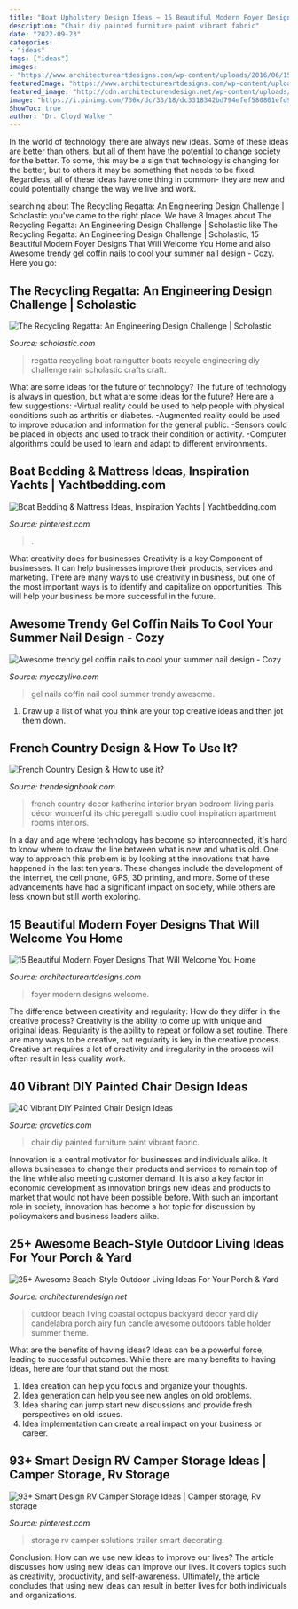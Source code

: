 ```yaml
---
title: "Boat Upholstery Design Ideas ~ 15 Beautiful Modern Foyer Designs That Will Welcome You Home"
description: "Chair diy painted furniture paint vibrant fabric"
date: "2022-09-23"
categories:
- "ideas"
tags: ["ideas"]
images:
- "https://www.architectureartdesigns.com/wp-content/uploads/2016/06/15-Beautiful-Modern-Foyer-Designs-That-Will-Welcome-You-Home-5-630x945.jpg"
featuredImage: "https://www.architectureartdesigns.com/wp-content/uploads/2016/06/15-Beautiful-Modern-Foyer-Designs-That-Will-Welcome-You-Home-5-630x945.jpg"
featured_image: "http://cdn.architecturendesign.net/wp-content/uploads/2015/07/AD-Beach-Style-Outdoor-Living-Ideas-07.jpg"
image: "https://i.pinimg.com/736x/dc/33/18/dc3318342bd794efef580801efd9f8e8.jpg"
ShowToc: true
author: "Dr. Cloyd Walker"
---
```



In the world of technology, there are always new ideas. Some of these ideas are better than others, but all of them have the potential to change society for the better. To some, this may be a sign that technology is changing for the better, but to others it may be something that needs to be fixed. Regardless, all of these ideas have one thing in common- they are new and could potentially change the way we live and work.

	

		
searching about The Recycling Regatta: An Engineering Design Challenge | Scholastic you've came to the right place. We have 8 Images about The Recycling Regatta: An Engineering Design Challenge | Scholastic like The Recycling Regatta: An Engineering Design Challenge | Scholastic, 15 Beautiful Modern Foyer Designs That Will Welcome You Home and also Awesome trendy gel coffin nails to cool your summer nail design - Cozy. Here you go:
		
    
## The Recycling Regatta: An Engineering Design Challenge | Scholastic

<img loading=lazy src="https://www.scholastic.com/content/dam/teachers/blogs/meghan-everette/migrated-files/regattaboats.jpg" onerror="this.onerror=null;this.src='https://tse4.mm.bing.net/th?id=OIP.2q8rp-AJjaf9q_28A-UC5gHaLH&amp;pid=15.1';" alt="The Recycling Regatta: An Engineering Design Challenge | Scholastic">

_Source: scholastic.com_

>regatta recycling boat raingutter boats recycle engineering diy challenge rain scholastic crafts craft. 

	

What are some ideas for the future of technology?
The future of technology is always in question, but what are some ideas for the future? Here are a few suggestions: 
-Virtual reality could be used to help people with physical conditions such as arthritis or diabetes. 
-Augmented reality could be used to improve education and information for the general public. 
-Sensors could be placed in objects and used to track their condition or activity. 
-Computer algorithms could be used to learn and adapt to different environments.

    
## Boat Bedding &amp; Mattress Ideas, Inspiration Yachts | Yachtbedding.com

<img loading=lazy src="https://i.pinimg.com/736x/e5/22/aa/e522aab93ce4855acb1027943fc714ef.jpg" onerror="this.onerror=null;this.src='https://tse1.mm.bing.net/th?id=OIP._uikmI9UNNnSognF4GLVAwHaFj&amp;pid=15.1';" alt="Boat Bedding &amp; Mattress Ideas, Inspiration Yachts | Yachtbedding.com">

_Source: pinterest.com_

>. 

	

What creativity does for businesses
Creativity is a key Component of businesses. It can help businesses improve their products, services and marketing. There are many ways to use creativity in business, but one of the most important ways is to identify and capitalize on opportunities. This will help your business be more successful in the future.

    
## Awesome Trendy Gel Coffin Nails To Cool Your Summer Nail Design - Cozy

<img loading=lazy src="https://mycozylive.com/wp-content/uploads/2020/08/gel-coffin-13.jpg" onerror="this.onerror=null;this.src='https://tse3.mm.bing.net/th?id=OIP.rloPRXHx1x2HieQ7sZ3hdQHaJO&amp;pid=15.1';" alt="Awesome trendy gel coffin nails to cool your summer nail design - Cozy">

_Source: mycozylive.com_

>gel nails coffin nail cool summer trendy awesome. 

	

1. Draw up a list of what you think are your top creative ideas and then jot them down.

    
## French Country Design &amp; How To Use It?

<img loading=lazy src="http://trendesignbook.com/blog/wp-content/uploads/2018/08/French-Country-Design-6-700x1050.jpg" onerror="this.onerror=null;this.src='https://tse4.mm.bing.net/th?id=OIP.ot7sNjkcUy0DV1rcOOmqZgHaLH&amp;pid=15.1';" alt="French Country Design &amp; How to use it?">

_Source: trendesignbook.com_

>french country decor katherine interior bryan bedroom living paris décor wonderful its chic peregalli studio cool inspiration apartment rooms interiors. 

	

In a day and age where technology has become so interconnected, it's hard to know where to draw the line between what is new and what is old. One way to approach this problem is by looking at the innovations that have happened in the last ten years. These changes include the development of the internet, the cell phone, GPS, 3D printing, and more. Some of these advancements have had a significant impact on society, while others are less known but still worth exploring.

    
## 15 Beautiful Modern Foyer Designs That Will Welcome You Home

<img loading=lazy src="https://www.architectureartdesigns.com/wp-content/uploads/2016/06/15-Beautiful-Modern-Foyer-Designs-That-Will-Welcome-You-Home-5-630x945.jpg" onerror="this.onerror=null;this.src='https://tse2.mm.bing.net/th?id=OIP.RkUTumkxqSFFOQNnjjlxTAHaLH&amp;pid=15.1';" alt="15 Beautiful Modern Foyer Designs That Will Welcome You Home">

_Source: architectureartdesigns.com_

>foyer modern designs welcome. 

	

The difference between creativity and regularity: How do they differ in the creative process?
Creativity is the ability to come up with unique and original ideas. Regularity is the ability to repeat or follow a set routine. There are many ways to be creative, but regularity is key in the creative process. Creative art requires a lot of creativity and irregularity in the process will often result in less quality work.

    
## 40 Vibrant DIY Painted Chair Design Ideas

<img loading=lazy src="https://www.gravetics.com/wp-content/uploads/2017/08/DIY-Chair-Furniture-Art-Look-at-what-a-little-paint-and-fabric-can-do-to-and-old-chair.jpg" onerror="this.onerror=null;this.src='https://tse3.mm.bing.net/th?id=OIP.5fc6ID9aAkxFa6m4nhvbUgHaNO&amp;pid=15.1';" alt="40 Vibrant DIY Painted Chair Design Ideas">

_Source: gravetics.com_

>chair diy painted furniture paint vibrant fabric. 

	

Innovation is a central motivator for businesses and individuals alike. It allows businesses to change their products and services to remain top of the line while also meeting customer demand. It is also a key factor in economic development as innovation brings new ideas and products to market that would not have been possible before. With such an important role in society, innovation has become a hot topic for discussion by policymakers and business leaders alike.

    
## 25+ Awesome Beach-Style Outdoor Living Ideas For Your Porch &amp; Yard

<img loading=lazy src="http://cdn.architecturendesign.net/wp-content/uploads/2015/07/AD-Beach-Style-Outdoor-Living-Ideas-07.jpg" onerror="this.onerror=null;this.src='https://tse3.mm.bing.net/th?id=OIP.b32YqStOzuj168AWiTD4owHaJZ&amp;pid=15.1';" alt="25+ Awesome Beach-Style Outdoor Living Ideas For Your Porch &amp; Yard">

_Source: architecturendesign.net_

>outdoor beach living coastal octopus backyard decor yard diy candelabra porch airy fun candle awesome outdoors table holder summer theme. 

	

What are the benefits of having ideas?
Ideas can be a powerful force, leading to successful outcomes. While there are many benefits to having ideas, here are four that stand out the most: 
1. Idea creation can help you focus and organize your thoughts.
2. Idea generation can help you see new angles on old problems.
3. Idea sharing can jump start new discussions and provide fresh perspectives on old issues. 
4. Idea implementation can create a real impact on your business or career.

    
## 93+ Smart Design RV Camper Storage Ideas | Camper Storage, Rv Storage

<img loading=lazy src="https://i.pinimg.com/736x/dc/33/18/dc3318342bd794efef580801efd9f8e8.jpg" onerror="this.onerror=null;this.src='https://tse2.mm.bing.net/th?id=OIP.k8fsu5wm9OCJUkqKt8SHowHaLu&amp;pid=15.1';" alt="93+ Smart Design RV Camper Storage Ideas | Camper storage, Rv storage">

_Source: pinterest.com_

>storage rv camper solutions trailer smart decorating. 

	

Conclusion: How can we use new ideas to improve our lives?
The article discusses how using new ideas can improve our lives. It covers topics such as creativity, productivity, and self-awareness. Ultimately, the article concludes that using new ideas can result in better lives for both individuals and organizations.

